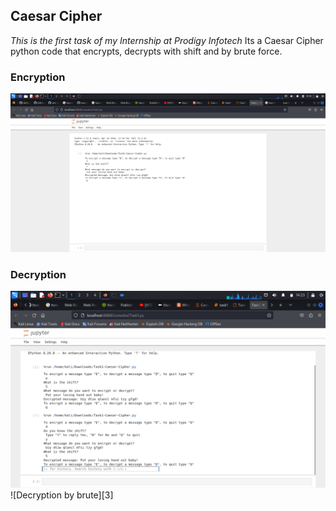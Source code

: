 ## Caesar Cipher
_This is the first task of my Internship at Prodigy Infotech_
Its a Caesar Cipher python code that encrypts, decrypts with shift and by brute force.

### Encryption
![Encryption][1]

### Decryption
![Decryption with Shift][2]
![Decryption by brute][3]

[1]: ./Images/Encryption.png "Encryption"
[2]: ./Images/Decryption00.png "Decryption with Shift"
[2]: ./Images/Decryption01.png "Decryption by Brute"
